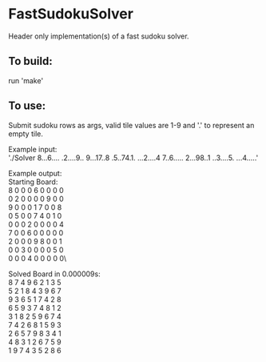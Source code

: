 # FastSudokuSolver
Header only implementation(s) of a fast sudoku solver.

## To build:
run 'make'

## To use:
Submit sudoku rows as args, valid tile values are 1-9 and '.' to represent an empty tile.

Example input:\
'./Solver 8...6.... .2....9.. 9...17..8 .5..74.1. ...2....4 7..6..... 2...98..1 ..3....5. ...4.....'

Example output:\
Starting Board:\
8 0 0 0 6 0 0 0 0\
0 2 0 0 0 0 9 0 0\
9 0 0 0 1 7 0 0 8\
0 5 0 0 7 4 0 1 0\
0 0 0 2 0 0 0 0 4\
7 0 0 6 0 0 0 0 0\
2 0 0 0 9 8 0 0 1\
0 0 3 0 0 0 0 5 0\
0 0 0 4 0 0 0 0 0\

Solved Board in 0.000009s:\
8 7 4 9 6 2 1 3 5\
5 2 1 8 4 3 9 6 7\
9 3 6 5 1 7 4 2 8\
6 5 9 3 7 4 8 1 2\
3 1 8 2 5 9 6 7 4\
7 4 2 6 8 1 5 9 3\
2 6 5 7 9 8 3 4 1\
4 8 3 1 2 6 7 5 9\
1 9 7 4 3 5 2 8 6
